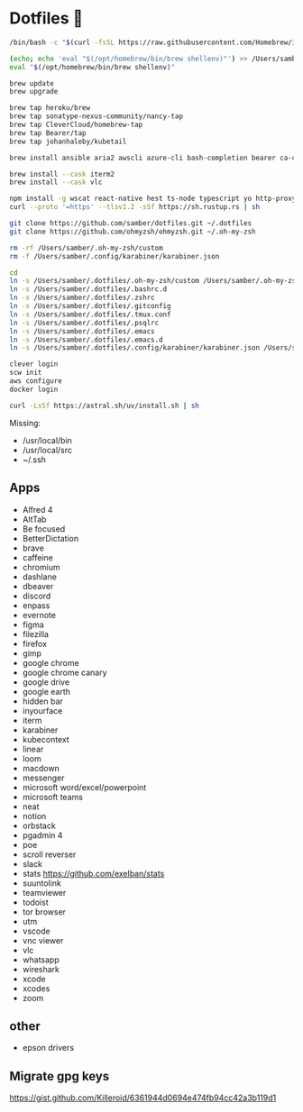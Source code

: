 
# Dotfiles 🤘

```bash
/bin/bash -c "$(curl -fsSL https://raw.githubusercontent.com/Homebrew/install/HEAD/install.sh)"

(echo; echo 'eval "$(/opt/homebrew/bin/brew shellenv)"') >> /Users/samber/.zprofile
eval "$(/opt/homebrew/bin/brew shellenv)"

brew update
brew upgrade

brew tap heroku/brew
brew tap sonatype-nexus-community/nancy-tap
brew tap CleverCloud/homebrew-tap
brew tap Bearer/tap
brew tap johanhaleby/kubetail

brew install ansible aria2 awscli azure-cli bash-completion bearer ca-certificates clever-tools cffi clickhouse cloudflared cmake cocoapods composer coreutils csshx curl duckdb emacs ffmpeg findutils fzf gcc gdbm gh git git-lfs gitleaks glog gnupg gnutls gnu-sed gnu-tar gnu-getopt go goreleaser golangci-lint grep helm helmfile heroku htop hub hugo imagemagick jq k9s krew kubectx kubetail kubernetes-cli kubeval libarchive libffi lz4 maven minikube moreutils mysql nancy nmap node nvm openjdk openssl openvpn packer parquet-cli pgbadger php pinentry poetry postgresql@14 pwgen python@3.9 python@3.12 rabbitmq rbenv redis restic rsync rtl_433 ruby s3cmd sbt scala scw snappy sqlite stern stripe terraform tfenv tflint tmux tree virtualenv wangle watch websocat wget youtube-dl yq zsh zsh-completion

brew install --cask iterm2
brew install --cask vlc
```

```bash
npm install -g wscat react-native hest ts-node typescript yo http-proxy nodemon webpack gulp grunt
curl --proto '=https' --tlsv1.2 -sSf https://sh.rustup.rs | sh
```

```bash
git clone https://github.com/samber/dotfiles.git ~/.dotfiles
git clone https://github.com/ohmyzsh/ohmyzsh.git ~/.oh-my-zsh

rm -rf /Users/samber/.oh-my-zsh/custom
rm -f /Users/samber/.config/karabiner/karabiner.json

cd
ln -s /Users/samber/.dotfiles/.oh-my-zsh/custom /Users/samber/.oh-my-zsh/custom
ln -s /Users/samber/.dotfiles/.bashrc.d
ln -s /Users/samber/.dotfiles/.zshrc
ln -s /Users/samber/.dotfiles/.gitconfig
ln -s /Users/samber/.dotfiles/.tmux.conf
ln -s /Users/samber/.dotfiles/.psqlrc
ln -s /Users/samber/.dotfiles/.emacs
ln -s /Users/samber/.dotfiles/.emacs.d
ln -s /Users/samber/.dotfiles/.config/karabiner/karabiner.json /Users/samber/.config/karabiner/karabiner.json
```

```bash
clever login
scw init
aws configure
docker login
```

```bash
curl -LsSf https://astral.sh/uv/install.sh | sh
```

Missing:

- /usr/local/bin
- /usr/local/src
- ~/.ssh

## Apps

- Alfred 4
- AltTab
- Be focused
- BetterDictation
- brave
- caffeine
- chromium
- dashlane
- dbeaver
- discord
- enpass
- evernote
- figma
- filezilla
- firefox
- gimp
- google chrome
- google chrome canary
- google drive
- google earth
- hidden bar
- inyourface
- iterm
- karabiner
- kubecontext
- linear
- loom
- macdown
- messenger
- microsoft word/excel/powerpoint
- microsoft teams
- neat
- notion
- orbstack
- pgadmin 4
- poe
- scroll reverser
- slack
- stats https://github.com/exelban/stats
- suuntolink
- teamviewer
- todoist
- tor browser
- utm
- vscode
- vnc viewer
- vlc
- whatsapp
- wireshark
- xcode
- xcodes
- zoom

## other

- epson drivers

## Migrate gpg keys

https://gist.github.com/Killeroid/6361944d0694e474fb94cc42a3b119d1
